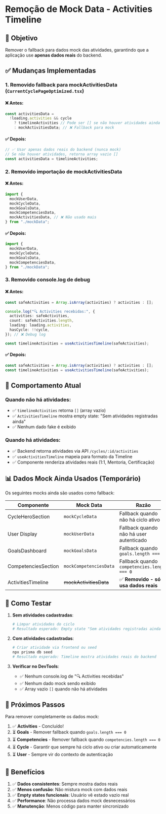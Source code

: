 # Remoção de Mock Data - Activities Timeline

## 🎯 Objetivo

Remover o fallback para dados mock das atividades, garantindo que a aplicação use **apenas dados reais** do backend.

## ✅ Mudanças Implementadas

### 1. **Removido fallback para mockActivitiesData** (`CurrentCyclePageOptimized.tsx`)

#### ❌ Antes:
```typescript
const activitiesData =
  !loading.activities && cycle
    ? timelineActivities // Pode ser [] se não houver atividades ainda
    : mockActivitiesData; // ❌ Fallback para mock
```

#### ✅ Depois:
```typescript
// ✅ Usar apenas dados reais do backend (nunca mock)
// Se não houver atividades, retorna array vazio []
const activitiesData = timelineActivities;
```

### 2. **Removido importação de mockActivitiesData**

#### ❌ Antes:
```typescript
import {
  mockUserData,
  mockCycleData,
  mockGoalsData,
  mockCompetenciesData,
  mockActivitiesData, // ❌ Não usado mais
} from "./mockData";
```

#### ✅ Depois:
```typescript
import {
  mockUserData,
  mockCycleData,
  mockGoalsData,
  mockCompetenciesData,
} from "./mockData";
```

### 3. **Removido console.log de debug**

#### ❌ Antes:
```typescript
const safeActivities = Array.isArray(activities) ? activities : [];

console.log("🔍 Activities recebidas:", {
  activities: safeActivities,
  count: safeActivities.length,
  loading: loading.activities,
  hasCycle: !!cycle,
}); // ❌ Debug log

const timelineActivities = useActivitiesTimeline(safeActivities);
```

#### ✅ Depois:
```typescript
const safeActivities = Array.isArray(activities) ? activities : [];
const timelineActivities = useActivitiesTimeline(safeActivities);
```

## 🎨 Comportamento Atual

### Quando não há atividades:
- ✅ `timelineActivities` retorna `[]` (array vazio)
- ✅ `ActivitiesTimeline` mostra empty state: "Sem atividades registradas ainda"
- ✅ Nenhum dado fake é exibido

### Quando há atividades:
- ✅ Backend retorna atividades via API `/cycles/:id/activities`
- ✅ `useActivitiesTimeline` mapeia para formato da Timeline
- ✅ Componente renderiza atividades reais (1:1, Mentoria, Certificação)

## 📊 Dados Mock Ainda Usados (Temporário)

Os seguintes mocks ainda são usados como fallback:

| Componente | Mock Data | Razão |
|------------|-----------|-------|
| CycleHeroSection | `mockCycleData` | Fallback quando não há ciclo ativo |
| User Display | `mockUserData` | Fallback quando não há user autenticado |
| GoalsDashboard | `mockGoalsData` | Fallback quando `goals.length === 0` |
| CompetenciesSection | `mockCompetenciesData` | Fallback quando `competencies.length === 0` |
| ActivitiesTimeline | ~~mockActivitiesData~~ | ✅ **Removido - só usa dados reais** |

## 🧪 Como Testar

1. **Sem atividades cadastradas**:
   ```bash
   # Limpar atividades do ciclo
   # Resultado esperado: Empty state "Sem atividades registradas ainda"
   ```

2. **Com atividades cadastradas**:
   ```bash
   # Criar atividade via frontend ou seed
   npx prisma db seed
   # Resultado esperado: Timeline mostra atividades reais do backend
   ```

3. **Verificar no DevTools**:
   - ✅ Nenhum console.log de "🔍 Activities recebidas"
   - ✅ Nenhum dado mock sendo exibido
   - ✅ Array vazio `[]` quando não há atividades

## 🚀 Próximos Passos

Para remover completamente os dados mock:

1. ✅ **Activities** - Concluído!
2. ⏳ **Goals** - Remover fallback quando `goals.length === 0`
3. ⏳ **Competencies** - Remover fallback quando `competencies.length === 0`
4. ⏳ **Cycle** - Garantir que sempre há ciclo ativo ou criar automaticamente
5. ⏳ **User** - Sempre vir do contexto de autenticação

## 🎯 Benefícios

1. ✅ **Dados consistentes**: Sempre mostra dados reais
2. ✅ **Menos confusão**: Não mistura mock com dados reais
3. ✅ **Empty states funcionais**: Usuário vê estado vazio real
4. ✅ **Performance**: Não processa dados mock desnecessários
5. ✅ **Manutenção**: Menos código para manter sincronizado
